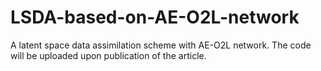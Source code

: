# LSDA-based-on-AE-O2L-network
A latent space data assimilation scheme with AE-O2L network.
The code will be uploaded upon publication of the article.
